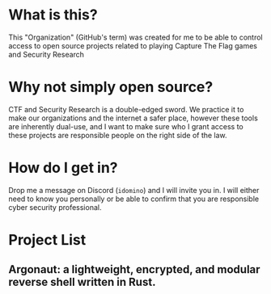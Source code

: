 # What is this?

This "Organization" (GitHub's term) was created for me to be able to control access to open source projects related to playing Capture The Flag games and Security Research

# Why not simply open source?

CTF and Security Research is a double-edged sword. We practice it to make our organizations and the internet a safer place, however these tools are inherently dual-use, and I want to make sure who I grant access to these projects are responsible people on the right side of the law.

# How do I get in?

Drop me a message on Discord (`idomino`) and I will invite you in. I will either need to know you personally or be able to confirm that you are responsible cyber security professional.

# Project List

##  Argonaut: a lightweight, encrypted, and modular reverse shell written in Rust.
